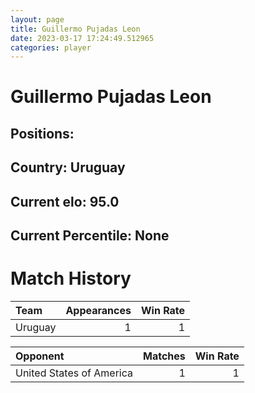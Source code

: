 ```yaml
---  
layout: page  
title: Guillermo Pujadas Leon  
date: 2023-03-17 17:24:49.512965  
categories: player  
---
```

# Guillermo Pujadas Leon

## Positions: 

## Country: Uruguay

## Current elo: 95.0

## Current Percentile: None

# Match History


| Team    |   Appearances |   Win Rate |
|:--------|--------------:|-----------:|
| Uruguay |             1 |          1 |

| Opponent                 |   Matches |   Win Rate |
|:-------------------------|----------:|-----------:|
| United States of America |         1 |          1 |
